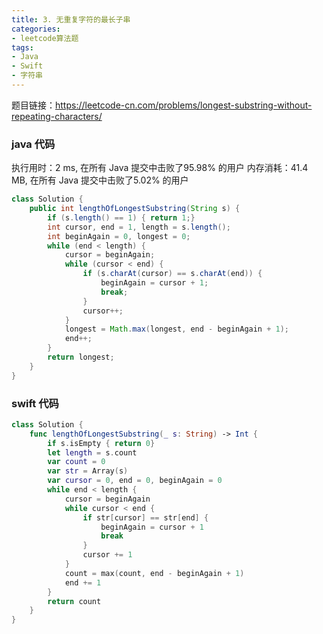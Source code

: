 ```yaml
---
title: 3. 无重复字符的最长子串
categories:
- leetcode算法题
tags:
- Java  
- Swift
- 字符串
---
```


题目链接：https://leetcode-cn.com/problems/longest-substring-without-repeating-characters/


### java 代码
执行用时：2 ms, 在所有 Java 提交中击败了95.98% 的用户
内存消耗：41.4 MB, 在所有 Java 提交中击败了5.02% 的用户
``` java
class Solution {
    public int lengthOfLongestSubstring(String s) {
        if (s.length() == 1) { return 1;}
        int cursor, end = 1, length = s.length();
        int beginAgain = 0, longest = 0;
        while (end < length) {
            cursor = beginAgain;
            while (cursor < end) {
                if (s.charAt(cursor) == s.charAt(end)) {
                    beginAgain = cursor + 1;
                    break;
                }
                cursor++;
            }
            longest = Math.max(longest, end - beginAgain + 1);
            end++;
        }
        return longest;
    }
}
```

### swift 代码
``` swift
class Solution {
    func lengthOfLongestSubstring(_ s: String) -> Int {
        if s.isEmpty { return 0}
        let length = s.count
        var count = 0
        var str = Array(s)
        var cursor = 0, end = 0, beginAgain = 0
        while end < length {
            cursor = beginAgain
            while cursor < end {
                if str[cursor] == str[end] {
                    beginAgain = cursor + 1
                    break
                }
                cursor += 1
            }
            count = max(count, end - beginAgain + 1)
            end += 1
        }
        return count
    }
}

```